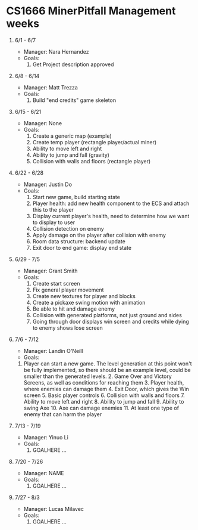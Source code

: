 # CS1666 MinerPitfall Management weeks

1. 6/1 - 6/7
	* Manager: Nara Hernandez
	* Goals:
		1. Get Project description approved

2. 6/8 - 6/14
	* Manager: Matt Trezza
	* Goals:
		1. Build "end credits" game skeleton

3. 6/15 - 6/21
	* Manager: None
	* Goals:
		1. Create a generic map (example)
		2. Create temp player (rectangle player/actual miner)
		3. Ability to move left and right 
		4. Ability to jump and fall (gravity)
		5. Collision with walls and floors (rectangle player)

4. 6/22 - 6/28
	* Manager: Justin Do
	* Goals:
		1. Start new game, build starting state
   		2. Player health: add new health component to the ECS and attach this to the player
 		3. Display current player's health, need to determine how we want to display to user
		4. Collision detection on enemy
   		5. Apply damage on the player after collision with enemy
		6. Room data structure: backend update
		7. Exit door to end game: display end state

5. 6/29 - 7/5
	* Manager: Grant Smith
	* Goals:
		1. Create start screen
		2. Fix general player movement
		3. Create new textures for player and blocks
		4. Create a pickaxe swing motion with animation
		5. Be able to hit and damage enemy
		6. Collision with generated platforms, not just ground and sides
		7. Going through door displays win screen and credits while dying to enemy shows lose screen

6. 7/6 - 7/12
	* Manager: Landin O'Neill
	* Goals:
		
   	 1. Player can start a new game. The level generation at this point won't be fully implemented, so there should be an example level, could be smaller than the generated levels.
    	2. Game Over and Victory Screens, as well as conditions for reaching them
    	3. Player health, where enemies can damage them
    	4. Exit Door, which gives the Win screen
    	5. Basic player controls
    	6. Collision with walls and floors
    	7. Ability to move left and right
    	8. Ability to jump and fall
    	9. Ability to swing Axe
    	10. Axe can damage enemies
    	11. At least one type of enemy that can harm the player


7. 7/13 - 7/19
	* Manager: Yinuo Li
	* Goals:
		1. GOALHERE
		...

8. 7/20 - 7/26
	* Manager: NAME
	* Goals:
		1. GOALHERE
		...

9. 7/27 - 8/3
	* Manager: Lucas Milavec
	* Goals:
		1. GOALHERE
		...

